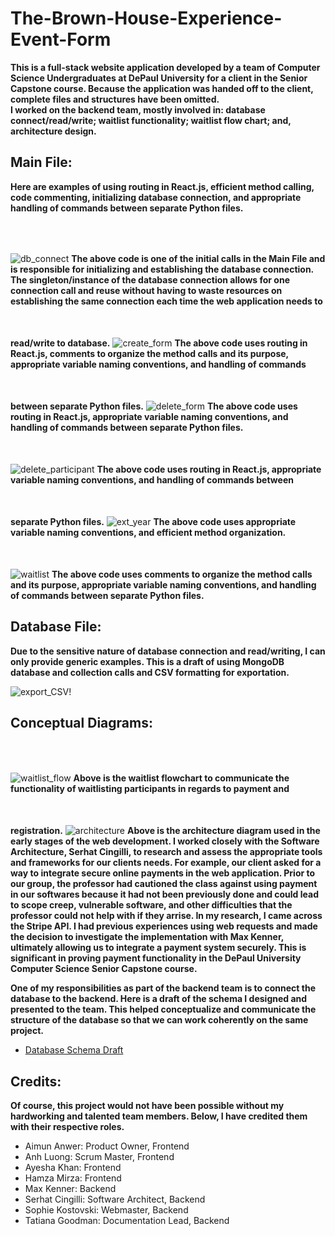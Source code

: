 # The-Brown-House-Experience-Event-Form

<b>This is a full-stack website application developed by a team of Computer Science Undergraduates at DePaul University for a client in the Senior Capstone course.  Because the application was handed off to the client, complete files and structures have been omitted.  <br>  I worked on the backend team, mostly involved in: database connect/read/write; waitlist functionality; waitlist flow chart; and, architecture design.</b>

<h2> Main File:</h2>

<b>Here are examples of using routing in React.js, efficient method calling, code commenting, initializing database connection, and appropriate handling of commands between separate Python files.</b>

<img src="/main/main_database_connect.jpg" alt="db_connect" style="margin-top: 50px;" />
<b>The above code is one of the initial calls in the Main File and is responsible for initializing and establishing the database connection.  The singleton/instance of the database connection allows for one connection call and reuse without having to waste resources on establishing the same connection each time the web application needs to read/write to database.</b>

<img src="/main/create_form.jpg" alt="create_form" style="margin-top: 50px;" />
<b>The above code uses routing in React.js, comments to organize the method calls and its purpose, appropriate variable naming conventions, and handling of commands between separate Python files.</b>

<img src="/main/delete_form.jpg" alt="delete_form" style="margin-top: 50px;" />
<b>The above code uses routing in React.js, appropriate variable naming conventions, and handling of commands between separate Python files.</b>

<img src="/main/delete_participant.jpg" alt="delete_participant" style="margin-top: 50px;" />
<b>The above code uses routing in React.js, appropriate variable naming conventions, and handling of commands between separate Python files.</b>

<img src="/main/extrapolate_year.jpg" alt="ext_year" style="margin-top: 50px;" />
<b>The above code uses appropriate variable naming conventions, and efficient method organization.</b>

<img src="/main/waitlist.jpg" alt="waitlist" style="margin-top: 50px;" />
<b>The above code uses comments to organize the method calls and its purpose, appropriate variable naming conventions, and handling of commands between separate Python files.<br></b>

<h2> Database File:</h2>

<b>Due to the sensitive nature of database connection and read/writing, I can only provide generic examples.  This is a draft of using MongoDB database and collection calls and CSV formatting for exportation.</b>

![export_CSV!](/database/export_to_csv.jpg)

<h2> Conceptual Diagrams:</h2>

<img src="/conceptual-diagrams/TBHE-waitlist-final.drawio.png" alt="waitlist_flow" style="margin-top: 50px;" />
<b> Above is the waitlist flowchart to communicate the functionality of waitlisting participants in regards to payment and registration.</b>

<img src="/conceptual-diagrams/tbhe-events-architecture.jpg" alt="architecture" style="margin-top: 50px;" />
<b> Above is the architecture diagram used in the early stages of the web development.  I worked closely with the Software Architecture, Serhat Cingilli, to research and assess the appropriate tools and frameworks for our clients needs.  For example, our client asked for a way to integrate secure online payments in the web application.  Prior to our group, the professor had cautioned the class against using payment in our softwares because it had not been previously done and could lead to scope creep, vulnerable software, and other difficulties that the professor could not help with if they arrise.  In my research, I came across the Stripe API.  I had previous experiences using web requests and made the decision to investigate the implementation with Max Kenner, ultimately allowing us to integrate a payment system securely.  This is significant in proving payment functionality in the DePaul University Computer Science Senior Capstone course.</b>
<br>

<b>One of my responsibilities as part of the backend team is to connect the database to the backend.  Here is a draft of the schema I designed and presented to the team.  This helped conceptualize and communicate the structure of the database so that we can work coherently on the same project.</b>
- [Database Schema Draft](https://github.com/Iquoc/The-Brown-House-Experience-Event-Form/blob/main/conceptual-diagrams/schema-drafts.txt)

<h2> Credits:</h2>

<b>Of course, this project would not have been possible without my hardworking and talented team members.  Below, I have credited them with their respective roles.<br></b>

- Aimun Anwer: Product Owner, Frontend
- Anh Luong: Scrum Master, Frontend
- Ayesha Khan: Frontend
- Hamza Mirza: Frontend
- Max Kenner: Backend
- Serhat Cingilli: Software Architect, Backend
- Sophie Kostovski: Webmaster, Backend
- Tatiana Goodman: Documentation Lead, Backend

